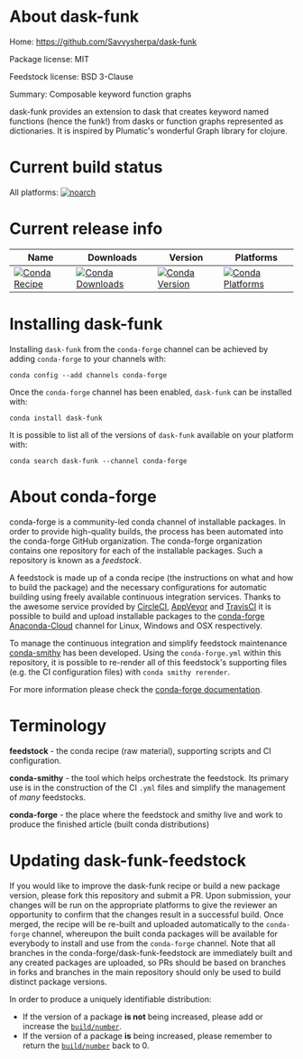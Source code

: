 About dask-funk
===============

Home: https://github.com/Savvysherpa/dask-funk

Package license: MIT

Feedstock license: BSD 3-Clause

Summary: Composable keyword function graphs

dask-funk provides an extension to dask that creates keyword named
functions (hence the funk!) from dasks or function graphs represented
as dictionaries. It is inspired by Plumatic's wonderful Graph library
for clojure.


Current build status
====================

All platforms:
[![noarch](https://img.shields.io/circleci/project/github/conda-forge/dask-funk-feedstock/master.svg?label=noarch)](https://circleci.com/gh/conda-forge/dask-funk-feedstock)

Current release info
====================

| Name | Downloads | Version | Platforms |
| --- | --- | --- | --- |
| [![Conda Recipe](https://img.shields.io/badge/recipe-dask--funk-green.svg)](https://anaconda.org/conda-forge/dask-funk) | [![Conda Downloads](https://img.shields.io/conda/dn/conda-forge/dask-funk.svg)](https://anaconda.org/conda-forge/dask-funk) | [![Conda Version](https://img.shields.io/conda/vn/conda-forge/dask-funk.svg)](https://anaconda.org/conda-forge/dask-funk) | [![Conda Platforms](https://img.shields.io/conda/pn/conda-forge/dask-funk.svg)](https://anaconda.org/conda-forge/dask-funk) |

Installing dask-funk
====================

Installing `dask-funk` from the `conda-forge` channel can be achieved by adding `conda-forge` to your channels with:

```
conda config --add channels conda-forge
```

Once the `conda-forge` channel has been enabled, `dask-funk` can be installed with:

```
conda install dask-funk
```

It is possible to list all of the versions of `dask-funk` available on your platform with:

```
conda search dask-funk --channel conda-forge
```


About conda-forge
=================

conda-forge is a community-led conda channel of installable packages.
In order to provide high-quality builds, the process has been automated into the
conda-forge GitHub organization. The conda-forge organization contains one repository
for each of the installable packages. Such a repository is known as a *feedstock*.

A feedstock is made up of a conda recipe (the instructions on what and how to build
the package) and the necessary configurations for automatic building using freely
available continuous integration services. Thanks to the awesome service provided by
[CircleCI](https://circleci.com/), [AppVeyor](http://www.appveyor.com/)
and [TravisCI](https://travis-ci.org/) it is possible to build and upload installable
packages to the [conda-forge](https://anaconda.org/conda-forge)
[Anaconda-Cloud](http://docs.anaconda.org/) channel for Linux, Windows and OSX respectively.

To manage the continuous integration and simplify feedstock maintenance
[conda-smithy](http://github.com/conda-forge/conda-smithy) has been developed.
Using the ``conda-forge.yml`` within this repository, it is possible to re-render all of
this feedstock's supporting files (e.g. the CI configuration files) with ``conda smithy rerender``.

For more information please check the [conda-forge documentation](https://conda-forge.org/docs/).

Terminology
===========

**feedstock** - the conda recipe (raw material), supporting scripts and CI configuration.

**conda-smithy** - the tool which helps orchestrate the feedstock.
                   Its primary use is in the construction of the CI ``.yml`` files
                   and simplify the management of *many* feedstocks.

**conda-forge** - the place where the feedstock and smithy live and work to
                  produce the finished article (built conda distributions)


Updating dask-funk-feedstock
============================

If you would like to improve the dask-funk recipe or build a new
package version, please fork this repository and submit a PR. Upon submission,
your changes will be run on the appropriate platforms to give the reviewer an
opportunity to confirm that the changes result in a successful build. Once
merged, the recipe will be re-built and uploaded automatically to the
`conda-forge` channel, whereupon the built conda packages will be available for
everybody to install and use from the `conda-forge` channel.
Note that all branches in the conda-forge/dask-funk-feedstock are
immediately built and any created packages are uploaded, so PRs should be based
on branches in forks and branches in the main repository should only be used to
build distinct package versions.

In order to produce a uniquely identifiable distribution:
 * If the version of a package **is not** being increased, please add or increase
   the [``build/number``](http://conda.pydata.org/docs/building/meta-yaml.html#build-number-and-string).
 * If the version of a package **is** being increased, please remember to return
   the [``build/number``](http://conda.pydata.org/docs/building/meta-yaml.html#build-number-and-string)
   back to 0.